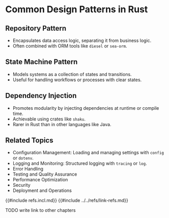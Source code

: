 # Common Design Patterns in Rust

## Repository Pattern

- Encapsulates data access logic, separating it from business logic.
- Often combined with ORM tools like `diesel` or `sea-orm`.

## State Machine Pattern

- Models systems as a collection of states and transitions.
- Useful for handling workflows or processes with clear states.

## Dependency Injection

- Promotes modularity by injecting dependencies at runtime or compile time.
- Achievable using crates like `shaku`.
- Rarer in Rust than in other languages like Java.

## Related Topics

- Configuration Management: Loading and managing settings with `config` or `dotenv`.
- Logging and Monitoring: Structured logging with `tracing` or `log`.
- Error Handling
- Testing and Quality Assurance
- Performance Optimization
- Security
- Deployment and Operations

{{#include refs.incl.md}}
{{#include ../../refs/link-refs.md}}

<div class="hidden">
TODO write
link to other chapters
</div>

